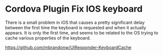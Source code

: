 Cordova Plugin Fix IOS keyboard
======

There is a small problem in iOS that causes a pretty significant delay between the first time the keyboard is requested and when it actually appears. It is only the first time, and seems to be related to the OS trying to cache various properties of the keyboard.

https://github.com/mbrandonw/UIResponder-KeyboardCache
